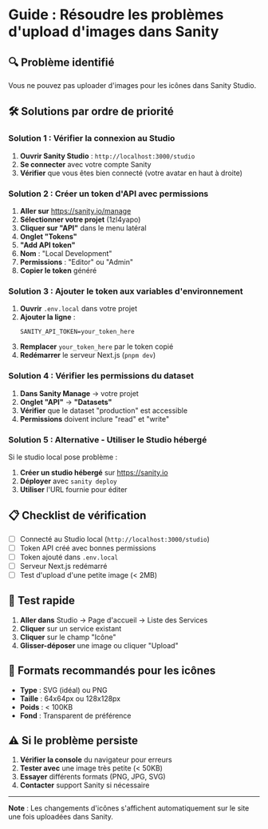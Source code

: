 # Guide : Résoudre les problèmes d'upload d'images dans Sanity

## 🔍 Problème identifié
Vous ne pouvez pas uploader d'images pour les icônes dans Sanity Studio.

## 🛠️ Solutions par ordre de priorité

### Solution 1 : Vérifier la connexion au Studio
1. **Ouvrir Sanity Studio** : `http://localhost:3000/studio`
2. **Se connecter** avec votre compte Sanity
3. **Vérifier** que vous êtes bien connecté (votre avatar en haut à droite)

### Solution 2 : Créer un token d'API avec permissions
1. **Aller sur** https://sanity.io/manage
2. **Sélectionner votre projet** (1zl4yapo)
3. **Cliquer sur "API"** dans le menu latéral
4. **Onglet "Tokens"**
5. **"Add API token"**
6. **Nom** : "Local Development"
7. **Permissions** : "Editor" ou "Admin"
8. **Copier le token** généré

### Solution 3 : Ajouter le token aux variables d'environnement
1. **Ouvrir** `.env.local` dans votre projet
2. **Ajouter la ligne** :
   ```
   SANITY_API_TOKEN=your_token_here
   ```
3. **Remplacer** `your_token_here` par le token copié
4. **Redémarrer** le serveur Next.js (`pnpm dev`)

### Solution 4 : Vérifier les permissions du dataset
1. **Dans Sanity Manage** → votre projet
2. **Onglet "API"** → **"Datasets"**
3. **Vérifier** que le dataset "production" est accessible
4. **Permissions** doivent inclure "read" et "write"

### Solution 5 : Alternative - Utiliser le Studio hébergé
Si le studio local pose problème :
1. **Créer un studio hébergé** sur https://sanity.io
2. **Déployer** avec `sanity deploy`
3. **Utiliser** l'URL fournie pour éditer

## 📋 Checklist de vérification

- [ ] Connecté au Studio local (`http://localhost:3000/studio`)
- [ ] Token API créé avec bonnes permissions
- [ ] Token ajouté dans `.env.local`
- [ ] Serveur Next.js redémarré
- [ ] Test d'upload d'une petite image (< 2MB)

## 🎯 Test rapide
1. **Aller dans** Studio → Page d'accueil → Liste des Services
2. **Cliquer** sur un service existant
3. **Cliquer** sur le champ "Icône"
4. **Glisser-déposer** une image ou cliquer "Upload"

## 📱 Formats recommandés pour les icônes
- **Type** : SVG (idéal) ou PNG
- **Taille** : 64x64px ou 128x128px
- **Poids** : < 100KB
- **Fond** : Transparent de préférence

## ⚠️ Si le problème persiste
1. **Vérifier la console** du navigateur pour erreurs
2. **Tester avec** une image très petite (< 50KB)
3. **Essayer** différents formats (PNG, JPG, SVG)
4. **Contacter** support Sanity si nécessaire

---

**Note** : Les changements d'icônes s'affichent automatiquement sur le site une fois uploadées dans Sanity.